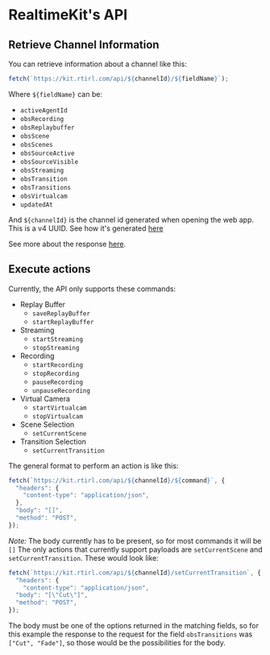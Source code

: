 # RealtimeKit's API

## Retrieve Channel Information
You can retrieve information about a channel like this:

```javascript
fetch(`https://kit.rtirl.com/api/${channelId}/${fieldName}`);
```

Where `${fieldName}` can be:
- `activeAgentId`
- `obsRecording`
- `obsReplaybuffer`
- `obsScene`
- `obsScenes`
- `obsSourceActive`
- `obsSourceVisible`
- `obsStreaming`
- `obsTransition`
- `obsTransitions`
- `obsVirtualcam`
- `updatedAt`

And `${channelId}` is the channel id generated when opening the web app. This is a v4 UUID. See how it's generated [here](https://github.com/muxable/rtkit/blob/825ce08e9c8e452f4cf44c700de3b2dce39ea805/web/src/Home.tsx#L7)

See more about the response [here](https://github.com/muxable/rtkit/blob/main/web/src/OBSAgent.tsx).

## Execute actions

Currently, the API only supports these commands:

- Replay Buffer
	- `saveReplayBuffer`
	- `startReplayBuffer`
- Streaming
	- `startStreaming`
	- `stopStreaming`
- Recording
	- `startRecording`
	- `stopRecording`
	- `pauseRecording`
	- `unpauseRecording`
- Virtual Camera
	- `startVirtualcam`
	- `stopVirtualcam`
- Scene Selection
	- `setCurrentScene`
- Transition Selection
	- `setCurrentTransition`

The general format to perform an action is like this:

```js
fetch(`https://kit.rtirl.com/api/${channelId}/${command}`, {
  "headers": {
    "content-type": "application/json",
  },
  "body": "[]",
  "method": "POST",
});
```

*Note:* The body currently has to be present, so for most commands it will be `[]`
The only actions that currently support payloads are `setCurrentScene` and `setCurrentTransition`. These would look like: 

```js
fetch(`https://kit.rtirl.com/api/${channelId}/setCurrentTransition`, {
  "headers": {
    "content-type": "application/json",
  "body": "[\"Cut\"]",
  "method": "POST",
});
```
The body must be one of the options returned in the matching fields, so for this example the response to the request for the field `obsTransitions` was `["Cut", "Fade"]`, so those would be the possibilities for the body.